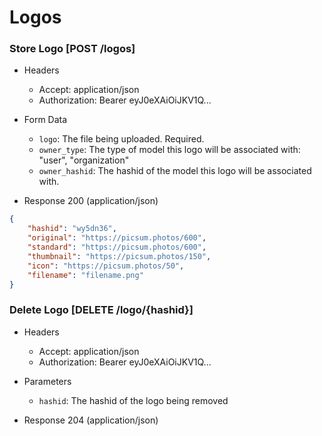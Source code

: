 # Logos

### Store Logo [POST /logos]

+ Headers

    + Accept: application/json
    + Authorization:  Bearer eyJ0eXAiOiJKV1Q...

+ Form Data

    + `logo`: The file being uploaded.  Required.
    + `owner_type`: The type of model this logo will be associated with: "user", "organization"
    + `owner_hashid`: The hashid of the model this logo will be associated with.

+ Response 200 (application/json)

```json
{
    "hashid": "wy5dn36",
    "original": "https://picsum.photos/600",
    "standard": "https://picsum.photos/600",
    "thumbnail": "https://picsum.photos/150",
    "icon": "https://picsum.photos/50",
    "filename": "filename.png"
}
```

### Delete Logo [DELETE /logo/{hashid}]

+ Headers

    + Accept: application/json
    + Authorization:  Bearer eyJ0eXAiOiJKV1Q...

+ Parameters

    + `hashid`: The hashid of the logo being removed

+ Response 204 (application/json)

```json

```
